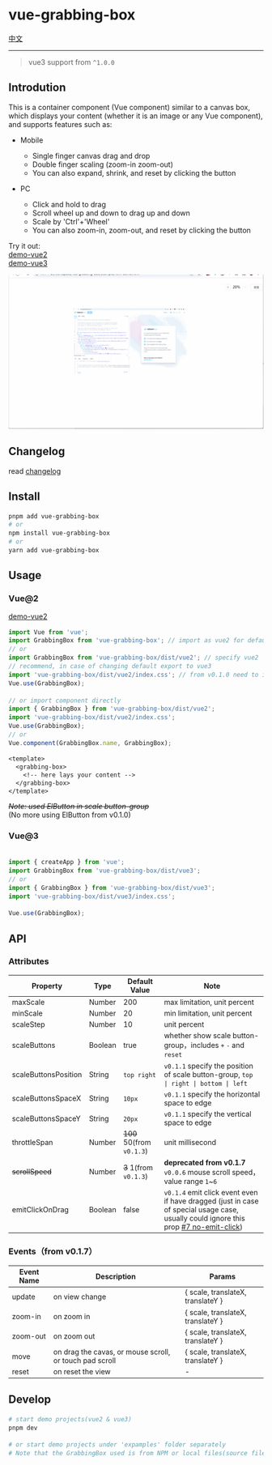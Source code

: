 # vue-grabbing-box

[中文](README.zh-CN.md)

---

> vue3 support from `^1.0.0`

## Introdution

This is a container component (Vue component) similar to a canvas box, which displays your content (whether it is an image or any Vue component), and supports features such as:

- Mobile
  - Single finger canvas drag and drop
  - Double finger scaling (zoom-in zoom-out)
  - You can also expand, shrink, and reset by clicking the button

- PC
  - Click and hold to drag
  - Scroll wheel up and down to drag up and down
  - Scale by 'Ctrl'+'Wheel'
  - You can also zoom-in, zoom-out, and reset by clicking the button

Try it out:  
[demo-vue2](https://codermonkie.github.io/vue-grabbing-box/demo-vue2/)  
[demo-vue3](https://codermonkie.github.io/vue-grabbing-box/demo-vue3/)


![](docs/images/vue2-demo-captture.gif)

## Changelog

read [changelog](./CHANGELOG.md)

## Install

```bash
pnpm add vue-grabbing-box
# or
npm install vue-grabbing-box
# or
yarn add vue-grabbing-box
```

## Usage

### Vue@2

[demo-vue2](./example/demo-vue2/)

```js
import Vue from 'vue';
import GrabbingBox from 'vue-grabbing-box'; // import as vue2 for default
// or
import GrabbingBox from 'vue-grabbing-box/dist/vue2'; // specify vue2
// recommend, in case of changing default export to vue3
import 'vue-grabbing-box/dist/vue2/index.css'; // from v0.1.0 need to import css file
Vue.use(GrabbingBox);

// or import component directly
import { GrabbingBox } from 'vue-grabbing-box/dist/vue2';
import 'vue-grabbing-box/dist/vue2/index.css';
Vue.use(GrabbingBox);
// or
Vue.component(GrabbingBox.name, GrabbingBox);
```

```vue
<template>
  <grabbing-box>
    <!-- here lays your content -->
  </grabbing-box>
</template>
```

~~*Note: used ElButton in scale button-group*~~  
(No more using ElButton from v0.1.0)

### Vue@3

```js

import { createApp } from 'vue';
import GrabbingBox from 'vue-grabbing-box/dist/vue3';
// or
import { GrabbingBox } from 'vue-grabbing-box/dist/vue3';
import 'vue-grabbing-box/dist/vue3/index.css';

Vue.use(GrabbingBox);
```

## API

### Attributes

|Property|Type|Default Value|Note|
|--|--|--|--|
|maxScale|Number|200|max limitation, unit percent|
|minScale|Number|20|min limitation, unit percent|
|scaleStep|Number|10|unit percent|
|scaleButtons|Boolean|true|whether show scale button-group，includes `+` `-` and `reset`|
|scaleButtonsPosition|String|`top right`|`v0.1.1` specify the position of scale button-group, `top \| right \| bottom \| left`|
|scaleButtonsSpaceX|String|`10px`|`v0.1.1` specify the horizontal space to edge|
|scaleButtonsSpaceY|String|`20px`|`v0.1.1` specify the vertical space to edge|
|throttleSpan|Number|~~100~~ 50(from `v0.1.3`)|unit millisecond|
|~~scrollSpeed~~|Number|~~3~~ 1(from `v0.1.3`)|**deprecated from v0.1.7** `v0.0.6` mouse scroll speed，value range `1`~`6`|
|emitClickOnDrag|Boolean|false|`v0.1.4` emit click event even if have dragged (just in case of special usage case, usually could ignore this prop [#7 no-emit-click](https://github.com/CoderMonkie/vue-grabbing-box/issues/7))|

### Events（from v0.1.7）

|Event Name|Description|Params|
|--|--|--|
|update|on view change|{ scale, translateX, translateY }|
|zoom-in|on zoom in|{ scale, translateX, translateY }|
|zoom-out|on zoom out|{ scale, translateX, translateY }|
|move|on drag the cavas, or mouse scroll, or touch pad scroll|{ scale, translateX, translateY }|
|reset|on reset the view|-|

## Develop

```sh
# start demo projects(vue2 & vue3)
pnpm dev

# or start demo projects under 'expamples' folder separately
# Note that the GrabbingBox used is from NPM or local files(source files or build result)
```
